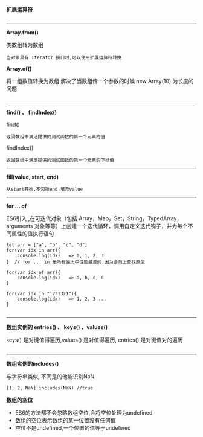 **扩展运算符**
```
```
---

**Array.from()**

类数组转为数组
```
当对象具有 Iterator 接口时,可以使用扩展运算符转换
```
**Array.of()**

将一组数值转换为数组  解决了当数组传一个参数的时候 new Array(10) 为长度的问题
```
```
---

**find() 、 findIndex()**

find()
```
返回数组中满足提供的测试函数的第一个元素的值
```
findIndex()
```
返回数组中满足提供的测试函数的第一个元素的下标值
```

---

**fill(value, start, end)**
```
从start开始,不包括end,填充value
```
---

**for ... of**

ES6引入 ,在可迭代对象（包括 Array，Map，Set，String，TypedArray，arguments 对象等等）上创建一个迭代循环，调用自定义迭代钩子，并为每个不同属性的值执行语句
```
let arr = ["a", "b", "c", "d"]
for(var idx in arr){
    console.log(idx)   => 0, 1, 2, 3
}  // for ... in 是所有遍历中性能最差的,因为会向上查找原型

for(var idx of arr){
    console.log(idx)   => a, b, c, d
}

for(var idx in "1231321"){
    console.log(idx)   => 1, 2, 3 ...
}


```
---

**数组实例的 entries() 、 keys() 、values()**

 keys() 是对键值得遍历,values() 是对值得遍历, entries() 是对键值对的遍历
 ```
 ```
 ---
 
**数组实例的includes()**

与字符串类似, 不同是的他能识别NaN
 ```
 [1, 2, NaN].includes(NaN) //true
 ```
 
**数组的空位**

- ES6的方法都不会忽略数组空位,会将空位处理为undefined
- 数组的空位表示数组的某一位置没有任何值
- 空位不是undefined,一个位置的值等于undefined